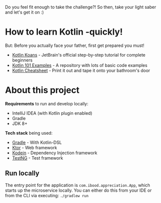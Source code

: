 Do you feel fit enough to take the challenge?! So then, take your light saber and let's get it on :)

# How to learn Kotlin -quickly!

But: Before you actually face your father, first get prepared you must!

* [Kotlin Koans](https://play.kotlinlang.org/koans) - JetBrain's official step-by-step tutorial for complete beginners
* [Kotlin 101 Examples](https://github.com/dodyg/Kotlin101) - A repository with lots of basic code examples
* [Kotlin Cheatsheet](https://blog.kotlin-academy.com/kotlin-cheat-sheet-1137588c75a) - Print it out and tape it onto your bathroom's door

# About this project

**Requirements** to run and develop locally:

* IntelliJ IDEA (with Kotlin plugin enabled)
* Gradle
* JDK 8+

**Tech stack** being used:

* [Gradle](https://docs.gradle.org/current/userguide/kotlin_dsl.html) - With Kotlin-DSL
* [Ktor](https://ktor.io) - Web framework
* [Kodein](https://kodein.org/) - Dependency Injection framework
* [TestNG](https://testng.org) - Test framework

## Run locally

The entry point for the application is `com.ibood.appreciation.App`, which starts up the microservice locally.
You can either do this from your IDE or from the CLI via executing: `./gradlew run`
